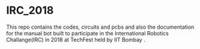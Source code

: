 # IRC_2018
This repo contains the codes, circuits and pcbs and also the documentation for the manual bot built to participate in the International Robotics Challange(IRC) in 2018 at TechFest held by IIT Bombay
.

